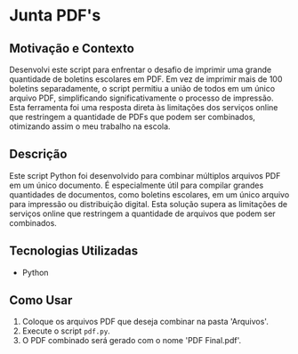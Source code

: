 # Junta PDF's

## Motivação e Contexto
Desenvolvi este script para enfrentar o desafio de imprimir uma grande quantidade de boletins escolares em PDF. Em vez de imprimir mais de 100 boletins separadamente, o script permitiu a união de todos em um único arquivo PDF, simplificando significativamente o processo de impressão. Esta ferramenta foi uma resposta direta às limitações dos serviços online que restringem a quantidade de PDFs que podem ser combinados, otimizando assim o meu trabalho na escola.

## Descrição
Este script Python foi desenvolvido para combinar múltiplos arquivos PDF em um único documento. É especialmente útil para compilar grandes quantidades de documentos, como boletins escolares, em um único arquivo para impressão ou distribuição digital. Esta solução supera as limitações de serviços online que restringem a quantidade de arquivos que podem ser combinados.

## Tecnologias Utilizadas
- Python

## Como Usar
1. Coloque os arquivos PDF que deseja combinar na pasta 'Arquivos'.
2. Execute o script `pdf.py`.
3. O PDF combinado será gerado com o nome 'PDF Final.pdf'.
